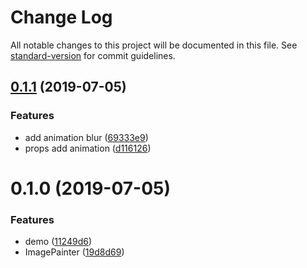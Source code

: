 # Change Log

All notable changes to this project will be documented in this file. See [standard-version](https://github.com/conventional-changelog/standard-version) for commit guidelines.

<a name="0.1.1"></a>
## [0.1.1](https://github.com/wannaxiao/vue-image-painter/compare/v0.1.0...v0.1.1) (2019-07-05)


### Features

* add animation blur ([69333e9](https://github.com/wannaxiao/vue-image-painter/commit/69333e9))
* props add animation ([d116126](https://github.com/wannaxiao/vue-image-painter/commit/d116126))



<a name="0.1.0"></a>
# 0.1.0 (2019-07-05)


### Features

* demo ([11249d6](https://github.com/wannaxiao/vue-image-painter/commit/11249d6))
* ImagePainter ([19d8d69](https://github.com/wannaxiao/vue-image-painter/commit/19d8d69))
